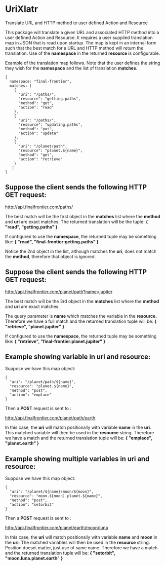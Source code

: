 # UriXlatr
Translate URL and HTTP method to user defined Action and Resource

This package will translate a given URL and associated HTTP method into a user defined Action and Resource. It requires a user supplied translation map in JSON that is read upon startup. The map is kept in an internal form such that the best match for a URL and HTTP method will return the translation. Use of the **namespace** in the returned **resource** is configurable.

Example of the translation map follows. Note that the user defines the string they wish for the **namespace** and the list of translation **matches**.

```
{
  namespace: "final-frontier",
  matches: [
    { 
      "uri": "/paths/",
      "resource": "getting.paths",
      "method": "get",
      "action": "read"
    },
    { 
      "uri": "/paths/",
      "resource": "updating.paths",
      "method": "put",
      "action": "update"
    },
    {
      "uri": "/planet/path",
      "resource": "planet.${name}",
      "method": "get",
      "action": "retrieve"
    }
   ]
}
```

## Suppose the client sends the following HTTP GET request:

http://api.finalfrontier.com/paths/

The best match will be the first object in the **matches** list where the **method** and **uri** are exact matches.
The returned translation will be the tuple: **{ "read", "getting.paths" }**

If configured to use the **namespace**, the returned tuple may be something like: **{ "read", "final-frontier:getting.paths" }**

Notice the 2nd object in the list, although matches the **uri**, does not match the **method**, therefore that object is ignored.

## Suppose the client sends the following HTTP GET request:

http://api.finalfrontier.com/planet/path?name=jupiter

The best match will be the 3rd object in the **matches** list where the **method** and **uri** are exact matches. 

The query parameter is **name** which matches the variable in the **resource**. Therefore we have a full match and the returned translation tuple will be: **{ "retrieve", "planet.jupiter" }**

If configured to use the **namespace**, the returned tuple may be something like: **{ "retrieve", "final-frontier:planet.jupiter" }**

## Example showing variable in **uri** and **resource**:

Suppose we have this map object:

```
{
  "uri": "/planet/path/${name}",
  "resource": "planet.${name}",
  "method": "post",
  "action": "emplace"
}
```

Then a **POST** request is sent to :

http://api.finalfrontier.com/planet/path/earth

In this case, the **uri** will match positionally with variable **name** in the **uri**. This matched variable will then be used in the **resource** string.
Therefore we have a match and the returned translation tuple will be: **{ "emplace", "planet.earth" }**

## Example showing multiple variables in **uri** and **resource**:

Suppose we have this map object:

```
{
  "uri": "/planet/${name}/moon/${moon}",
  "resource": "moon.${moon).planet.${name}",
  "method": "post",
  "action": "setorbit"
}
```

Then a **POST** request is sent to :

http://api.finalfrontier.com/planet/earth/moon/luna

In this case, the **uri** will match positionally with variable **name** and **moon** in the **uri**. The matched variables will then be used in the **resource** string. Position doesnt matter, just use of same name.
Therefore we have a match and the returned translation tuple will be: **{ "setorbit", "moon.luna.planet.earth" }**
